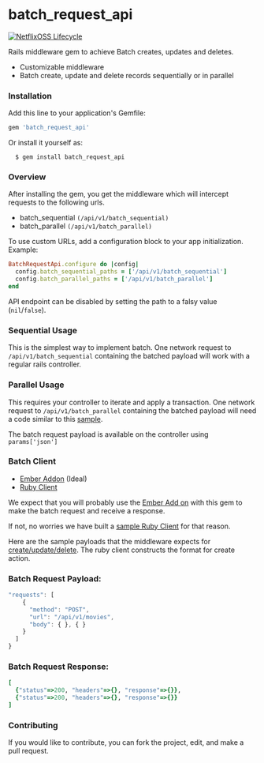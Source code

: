 # batch_request_api

[![NetflixOSS Lifecycle](https://img.shields.io/osslifecycle/Netflix/osstracker.svg)]()

Rails middleware gem to achieve Batch creates, updates and deletes.

  * Customizable middleware
  * Batch create, update and delete records sequentially or in parallel

### Installation

  Add this line to your application's Gemfile:

  ```ruby
  gem 'batch_request_api'
  ```
  Or install it yourself as:

      $ gem install batch_request_api

### Overview

After installing the gem, you get the middleware which will intercept requests to the following urls.

  * batch_sequential ```(/api/v1/batch_sequential)```
  * batch_parallel ```(/api/v1/batch_parallel)```

To use custom URLs, add a configuration block to your app initialization. Example:

```ruby
BatchRequestApi.configure do |config|
  config.batch_sequential_paths = ['/api/v1/batch_sequential']
  config.batch_parallel_paths = ['/api/v1/batch_parallel']
end
```

API endpoint can be disabled by setting the path to a falsy value (`nil`/`false`).

### Sequential Usage

This is the simplest way to implement batch. One network request to ```/api/v1/batch_sequential``` containing the batched payload will work with a regular rails controller.

### Parallel Usage

This requires your controller to iterate and apply a transaction. One network request to ```/api/v1/batch_parallel``` containing the batched payload will need a code similar to this [sample](https://github.com/Netflix/batch_request_api/blob/master/docs/sample_parallel_controller.md).

The batch request payload is available on the controller using ``` params['json'] ```

### Batch Client

* [Ember Addon](https://github.com/Netflix/ember-batch-request) (Ideal)
* [Ruby Client](https://github.com/Netflix/batch_request_client)

We expect that you will probably use the [Ember Add on](https://github.com/Netflix/ember-batch-request) with this gem to make the batch request and receive a response.

If not, no worries we have built a [sample Ruby Client](https://github.com/Netflix/batch_request_client) for that reason.

Here are the sample payloads that the middleware expects for [create/update/delete](https://github.com/Netflix/batch_request_api/blob/master/docs/expected_middleware_payload.md).
The ruby client constructs the format for create action.

### Batch Request Payload:

```javascript
"requests": [
    {
      "method": "POST",
      "url": "/api/v1/movies",
      "body": { }, { }
    }
  ]
}
```

### Batch Request Response:

```ruby
[
  {"status"=>200, "headers"=>{}, "response"=>{}},
  {"status"=>200, "headers"=>{}, "response"=>{}}
]
```


### Contributing

If you would like to contribute, you can fork the project, edit, and make a pull request.
